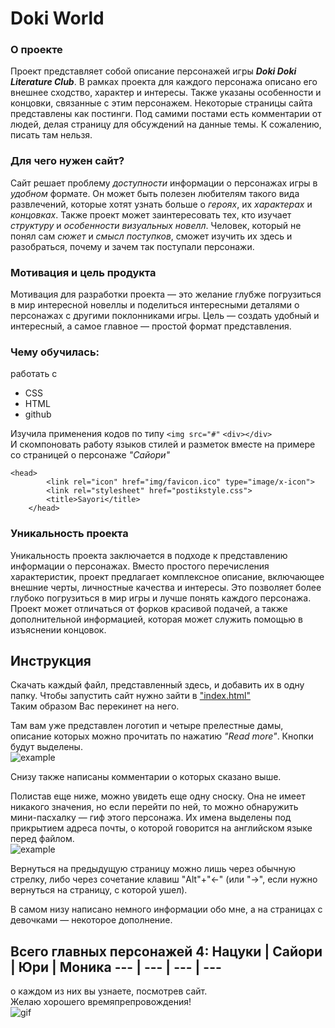# Doki World
### О проекте
Проект представляет собой описание персонажей игры ***Doki Doki Literature Club***. В рамках проекта для каждого персонажа описано его внешнее сходство, характер и интересы. Также указаны особенности и концовки, связанные с этим персонажем. Некоторые страницы сайта представлены как постинги. Под самими постами есть комментарии от людей, делая страницу для обсуждений на данные темы. К сожалению, писать там нельзя. <br>
### Для чего нужен сайт?
Сайт решает проблему _доступности_ информации о персонажах игры в _удобном_ формате. Он может быть полезен любителям такого вида развлечений, которые хотят узнать больше о *героях*, их *характерах* и *концовках*. Также проект может заинтересовать тех, кто изучает *структуру* и *особенности визуальных новелл*. Человек, который не понял сам *сюжет* и *смысл поступков*, сможет изучить их здесь и разобраться, почему и зачем так поступали персонажи. <br>
### Мотивация и цель продукта
Мотивация для разработки проекта — это желание глубже погрузиться в мир интересной новеллы и поделиться интересными деталями о персонажах с другими поклонниками игры. Цель — создать удобный и интересный, а самое главное — простой формат представления. 
### Чему обучилась: <br>
работать с
- СSS
- HTML
- github

Изучила применения кодов по типу `<img src="#"` `<div></div>` <br>
И скомпоновать работу языков стилей и разметок вместе на примере со страницей о персонаже *"Сайори"*
```
<head> 
		<link rel="icon" href="img/favicon.ico" type="image/x-icon">
		<link rel="stylesheet" href="postikstyle.css">
		<title>Sayori</title>
	</head> 
```
### Уникальность проекта
Уникальность проекта заключается в подходе к представлению информации о персонажах. Вместо простого перечисления характеристик, проект предлагает комплексное описание, включающее внешние черты, личностные качества и интересы. Это позволяет более глубоко погрузиться в мир игры и лучше понять каждого персонажа. Проект может отличаться от форков красивой подачей, а также дополнительной информацией, которая может служить помощью в изъяснении концовок. 
## Инструкция
Скачать каждый файл, представленный здесь, и добавить их в одну папку. 
Чтобы запустить сайт нужно зайти в ["index.html"](https://github.com/natsukiaw/Doki-World/blob/main/index.html) <br>
Таким образом Вас перекинет на него.

Там вам уже представлен логотип и четыре прелестные дамы, описание которых можно прочитать по нажатию _"Read more"_. Кнопки будут выделены. <br>
![example](https://www8.online-convert.com/v2/dl/web7/download-file/8c0ff92f-777e-4d0d-87e1-1a52ff001b7a/%D0%97%D0%B0%D0%BF%D0%B8%D1%81%D1%8C%20%D1%8D%D0%BA%D1%80%D0%B0%D0%BD%D0%B0%202025-04-05%20034748.gif)

Снизу также написаны комментарии о которых сказано выше. 

Полистав еще ниже, можно увидеть еще одну сноску. Она не имеет никакого значения, но если перейти по ней, то можно обнаружить мини-пасхалку — гиф этого персонажа. Их имена выделены под прикрытием адреса почты, о которой говорится на английском языке перед файлом. <br>
![example](https://www13.online-convert.com/v2/dl/web7/download-file/cce7988f-3f4f-4bb0-86ad-d1b9af2788f8/%D0%97%D0%B0%D0%BF%D0%B8%D1%81%D1%8C%20%D1%8D%D0%BA%D1%80%D0%B0%D0%BD%D0%B0%202025-04-05%20043637.gif)

Вернуться на предыдущую страницу можно лишь через обычную стрелку, либо через сочетание клавиш "Alt"+"←" (или "→", если нужно вернуться на страницу, с которой ушел).

В самом низу написано немного информации обо мне, а на страницах с девочками — некоторое дополнение.

Всего главных персонажей 4:
Нацуки | Сайори | Юри | Моника 
--- | --- | --- | ---
--- 

о каждом из них вы узнаете, посмотрев сайт. <br> 
Желаю хорошего времяпрепровождения! <br>
![gif](https://i.pinimg.com/originals/be/6c/8a/be6c8ae83d10ce67891b99f839c9d20f.gif)

